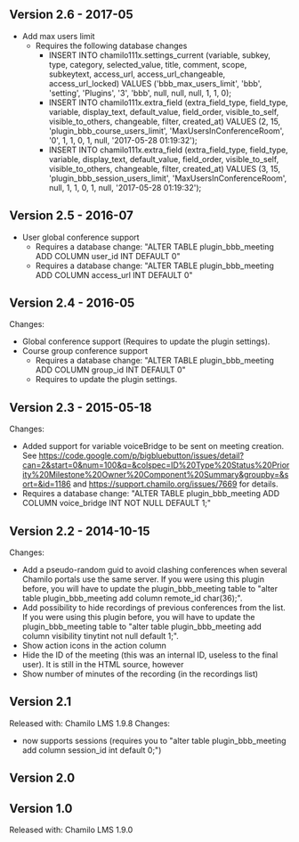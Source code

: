 Version 2.6 - 2017-05
---------------------
* Add max users limit
  * Requires the following database changes
    * INSERT INTO chamilo111x.settings_current (variable, subkey, type, category, selected_value, title, comment, scope, subkeytext, access_url, access_url_changeable, access_url_locked) VALUES ('bbb_max_users_limit', 'bbb', 'setting', 'Plugins', '3', 'bbb', null, null, null, 1, 1, 0);
    * INSERT INTO chamilo111x.extra_field (extra_field_type, field_type, variable, display_text, default_value, field_order, visible_to_self, visible_to_others, changeable, filter, created_at) VALUES (2, 15, 'plugin_bbb_course_users_limit', 'MaxUsersInConferenceRoom', '0', 1, 1, 0, 1, null, '2017-05-28 01:19:32');
    * INSERT INTO chamilo111x.extra_field (extra_field_type, field_type, variable, display_text, default_value, field_order, visible_to_self, visible_to_others, changeable, filter, created_at) VALUES (3, 15, 'plugin_bbb_session_users_limit', 'MaxUsersInConferenceRoom', null, 1, 1, 0, 1, null, '2017-05-28 01:19:32');

Version 2.5 - 2016-07
---------------------
* User global conference support
   * Requires a database change: "ALTER TABLE plugin_bbb_meeting ADD COLUMN user_id INT DEFAULT 0"
   * Requires a database change: "ALTER TABLE plugin_bbb_meeting ADD COLUMN access_url INT DEFAULT 0"
   
Version 2.4 - 2016-05
------------------------
Changes:

* Global conference support (Requires to update the plugin settings).
* Course group conference support
   * Requires a database change: "ALTER TABLE plugin_bbb_meeting ADD COLUMN group_id INT DEFAULT 0"
   * Requires to update the plugin settings.

Version 2.3 - 2015-05-18
------------------------
Changes:
* Added support for variable voiceBridge to be sent on meeting creation. See https://code.google.com/p/bigbluebutton/issues/detail?can=2&start=0&num=100&q=&colspec=ID%20Type%20Status%20Priority%20Milestone%20Owner%20Component%20Summary&groupby=&sort=&id=1186 and https://support.chamilo.org/issues/7669 for details.
* Requires a database change: "ALTER TABLE plugin_bbb_meeting ADD COLUMN voice_bridge INT NOT NULL DEFAULT 1;"

Version 2.2 - 2014-10-15
------------------------
Changes:
* Add a pseudo-random guid to avoid clashing conferences when several Chamilo portals use the same server. If you were using this plugin before, you will have to update the plugin_bbb_meeting table to "alter table plugin_bbb_meeting add column remote_id char(36);".
* Add possibility to hide recordings of previous conferences from the list. If you were using this plugin before, you will have to update the plugin_bbb_meeting table to "alter table plugin_bbb_meeting add column visibility tinytint not null default 1;".
* Show action icons in the action column
* Hide the ID of the meeting (this was an internal ID, useless to the final user). It is still in the HTML source, however
* Show number of minutes of the recording (in the recordings list)

Version 2.1
-----------
Released with: Chamilo LMS 1.9.8
Changes:
* now supports sessions (requires you to "alter table plugin_bbb_meeting add column session_id int default 0;")

Version 2.0
-----------

Version 1.0
-----------
Released with: Chamilo LMS 1.9.0
